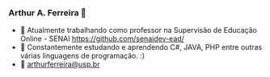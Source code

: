 ### Arthur A. Ferreira 👋

- 🔭 Atualmente trabalhando como professor na Supervisão de Educação Online - SENAI https://github.com/senaidev-ead/
- 🌱 Constantemente estudando e aprendendo C#, JAVA, PHP entre outras várias linguagens de programação. :)
- 💬 arthurferreira@usp.br

<!--
**FilosoDev/FilosoDev** is a ✨ _special_ ✨ repository because its `README.md` (this file) appears on your GitHub profile.

Here are some ideas to get you started:


- 👯 I’m looking to collaborate on ...
- 🤔 I’m looking for help with ...
- 📫 How to reach me: ...
- 😄 Pronouns: ...
- ⚡ Fun fact: ...
-->
